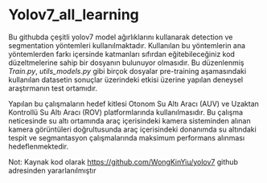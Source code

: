 # Yolov7_all_learning

Bu githubda çeşitli yolov7 model ağırlıklarını kullanarak detection ve segmentation yöntemleri kullanılmaktadır. Kullanılan bu yöntemlerin ana yöntemlerden farkı içersinde katmanları sıfırdan eğitebileceğiniz kod düzeltmelerine sahip bir dosyanın bulunuyor olmasıdır. 
Bu düzenlenmiş *Train.py*, *utils_models.py* gibi birçok dosyalar pre-training aşamasındaki kullanılan datasetin sonuçlar üzerindeki etkisi üzerine yapılan deneysel araştırmanın test ortamıdır.

Yapılan bu çalışmaların hedef kitlesi Otonom Su Altı Aracı (AUV) ve Uzaktan Kontrollü Su Altı Aracı (ROV) platformlarında kullanılmasıdır. Bu çalışma neticesinde su altı ortamında araç içerisindeki kamera sisteminden alınan kamera görüntüleri doğrultusunda araç içerisindeki donanımda su altındaki tespit ve segmantasyon çalışmalarında maksimum performans alınması hedeflenmektedir.


Not: Kaynak kod olarak https://github.com/WongKinYiu/yolov7 github adresinden yararlanılmıştır

